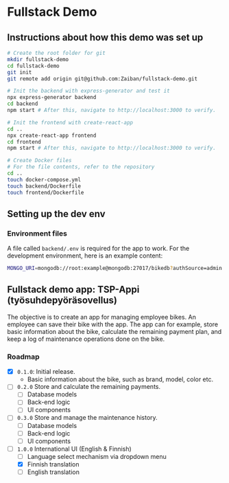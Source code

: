 # Fullstack Demo

## Instructions about how this demo was set up

```bash
# Create the root folder for git
mkdir fullstack-demo
cd fullstack-demo
git init
git remote add origin git@github.com:Zaiban/fullstack-demo.git

# Init the backend with express-generator and test it
npx express-generator backend
cd backend
npm start # After this, navigate to http://localhost:3000 to verify.

# Init the frontend with create-react-app
cd ..
npx create-react-app frontend
cd frontend
npm start # After this, navigate to http://localhost:3000 to verify.

# Create Docker files
# For the file contents, refer to the repository
cd ..
touch docker-compose.yml
touch backend/Dockerfile
touch frontend/Dockerfile
```

## Setting up the dev env

### Environment files

A file called `backend/.env` is required for the app to work. For the
development environment, here is an example content:

```sh
MONGO_URI=mongodb://root:example@mongodb:27017/bikedb?authSource=admin
```

## Fullstack demo app: TSP-Appi (työsuhdepyöräsovellus)

The objective is to create an app for managing employee bikes. An employee
can save their bike with the app. The app can for example, store basic
information about the bike, calculate the remaining payment plan, and
keep a log of maintenance operations done on the bike.

### Roadmap

* [x] `0.1.0`: Initial release. 
  * Basic information about the bike, such as brand, model, color etc.
* [ ] `0.2.0` Store and calculate the remaining payments.
  * [ ] Database models
  * [ ] Back-end logic
  * [ ] UI components
* [ ] `0.3.0` Store and manage the maintenance history.
  * [ ] Database models
  * [ ] Back-end logic
  * [ ] UI components
* [ ] `1.0.0` International UI (English & Finnish)
  * [ ] Language select mechanism via dropdown menu
  * [x] Finnish translation
  * [ ] English translation
